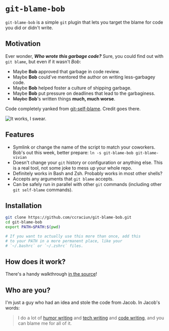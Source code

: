 # `git-blame-bob`

`git-blame-bob` is a simple `git` plugin that lets you target the blame for code
you did or didn't write.

## Motivation

Ever wonder, **_Who wrote this garbage code?_** Sure, you could find out with `git blame`,
but even if it wasn't *Bob*:

* Maybe **Bob** approved that garbage in code review.
* Maybe **Bob** could've mentored the author on writing less-garbagey code.
* Maybe **Bob** helped foster a culture of shipping garbage.
* Maybe **Bob** put pressure on deadlines that lead to the garbaginess.
* ~~Maybe~~ **Bob**'s written things **much, much worse**.

Code completely yanked from [git-self-blame](https://github.com/JacobEvelyn/git-self-blame). Credit goes there.

![It works, I swear.](https://user-images.githubusercontent.com/1114569/36355517-754d5ff0-14b2-11e8-9ca1-7a51150bca37.gif)

## Features

* Symlink or change the name of the script to match your coworkers. Bob's out this week, better prepare: ```ln -s git-blame-bob git-blame-vivian```
* Doesn't change your `git` history or configuration or anything else. This is a real tool, not some joke to mess up your whole repo.
* Definitely works in Bash and Zsh. Probably works in most other shells?
* Accepts any arguments that `git blame` accepts.
* Can be safely run in parallel with other `git` commands (including
  other `git self-blame` commands).

## Installation

```bash
git clone https://github.com/ccraciun/git-blame-bob.git
cd git-blame-bob
export PATH=$PATH:$(pwd)

# If you want to actually use this more than once, add this
# to your PATH in a more permanent place, like your
# `~/.bashrc` or `~/.zshrc` files.
```

## How does it work?

There's a handy walkthrough
[in the source](https://github.com/JacobEvelyn/git-self-blame/blob/master/git-self-blame)!

## Who are you?
I'm just a guy who had an idea and stole the code from Jacob. In Jacob's words:
> I do a lot of [humor writing](https://medium.com/@jacobevelyn) and
> [tech writing](https://medium.freecodecamp.org/@jacobevelyn) and
> [code writing](https://github.com/JacobEvelyn), and you can blame me for all
of it.
